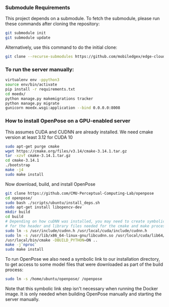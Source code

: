 ### Submodule Requirements
This project depends on a submodule. To fetch the submodule, please run these
commands after cloning the repository:
```bash
git submodule init
git submodule update
```
Alternatively, use this command to do the initial clone:
```bash
git clone --recurse-submodules https://github.com/mobiledgex/edge-cloud-sampleapps.git
```
### To run the server manually:
```bash
virtualenv env -ppython3
source env/bin/activate
pip install -r requirements.txt
cd moedx/
python manage.py makemigrations tracker
python manage.py migrate
gunicorn moedx.wsgi:application --bind 0.0.0.0:8008
```
### How to install OpenPose on a GPU-enabled server
This assumes CUDA and CUDNN are already installed.
We need cmake version at least 3.12 for CUDA 10

```bash
sudo apt-get purge cmake
wget https://cmake.org/files/v3.14/cmake-3.14.1.tar.gz
tar -xzvf cmake-3.14.1.tar.gz
cd cmake-3.14.1
./bootstrap
make -j4
sudo make install
```
Now download, build, and install OpenPose
```bash
git clone https://github.com/CMU-Perceptual-Computing-Lab/openpose
cd openpose/
sudo bash ./scripts/ubuntu/install_deps.sh
sudo apt-get install libopencv-dev
mkdir build
cd build
# Depending on how cuDNN was installed, you may need to create symbolic links
# for the header and library files needed for the cmake and make process.
sudo ln -s /usr/include/cudnn.h /usr/local/cuda/include/cudnn.h
sudo ln -s /usr/lib/x86_64-linux-gnu/libcudnn.so /usr/local/cuda/lib64/libcudnn.so
/usr/local/bin/cmake -DBUILD_PYTHON=ON ..
make -j`nproc`
sudo make install
```
To run OpenPose we also need a symbolic link to our installation directory,
to get access to some model files that were downloaded as part of the build process:
```bash
sudo ln -s /home/ubuntu/openpose/ /openpose
```

Note that this symbolic link step isn't necessary when running the Docker image.
It is only needed when building OpenPose manually and starting the server manually.
